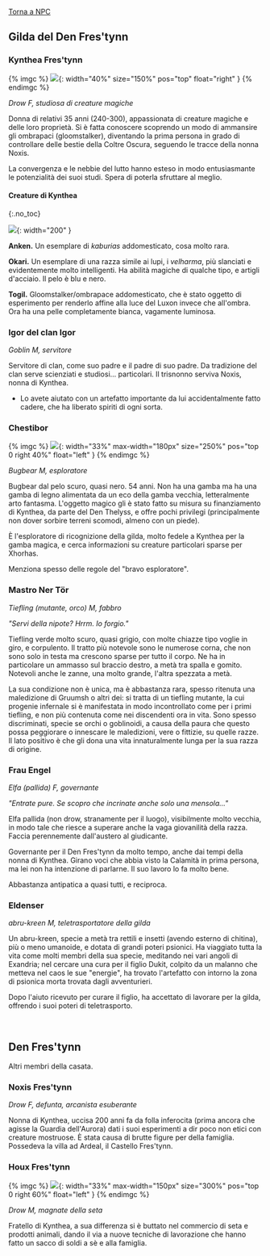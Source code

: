 [Torna a NPC](../npc)

## Gilda del Den Fres'tynn

### Kynthea Fres'tynn

{% imgc %}
![](/assets/img/bolo_kynthea_frestynn.webp){: width="40%" size="150%" pos="top" float="right" }
{% endimgc %}

*Drow F, studiosa di creature magiche*

Donna di relativi 35 anni (240-300), appassionata di creature magiche e delle loro proprietà. Si è fatta conoscere scoprendo un modo di ammansire gli ombrapaci (gloomstalker), diventando la prima persona in grado di controllare delle bestie della Coltre Oscura, seguendo le tracce della nonna Noxis.

La convergenza e le nebbie del lutto hanno esteso in modo entusiasmante le potenzialità dei suoi studi. Spera di poterla sfruttare al meglio.

#### Creature di Kynthea
{:.no_toc}

![](/assets/img/garchomp.webp){: width="200" }

**Anken.** Un esemplare di *kaburias* addomesticato, cosa molto rara.

**Okari.** Un esemplare di una razza simile ai lupi, i *velharma*, più slanciati e evidentemente molto intelligenti. Ha abilità magiche di qualche tipo, e artigli d'acciaio. Il pelo è blu e nero.

**Togil.** Gloomstalker/ombrapace addomesticato, che è stato oggetto di esperimento per renderlo affine alla luce del Luxon invece che all'ombra. Ora ha una pelle completamente bianca, vagamente luminosa.


### Igor del clan Igor

*Goblin M, servitore*

Servitore di clan, come suo padre e il padre di suo padre. 
Da tradizione del clan serve scienziati e studiosi... particolari. Il trisnonno serviva Noxis, nonna di Kynthea.

- Lo avete aiutato con un artefatto importante da lui accidentalmente fatto cadere, che ha liberato spiriti di ogni sorta.

<div markdown="1">

### Chestibor

{% imgc %}
![](/assets/img/chestibor.webp){: width="33%" max-width="180px" size="250%" pos="top 0 right 40%" float="left" }
{% endimgc %}

*Bugbear M, esploratore*

Bugbear dal pelo scuro, quasi nero. 54 anni. Non ha una gamba ma ha una gamba di legno alimentata da un eco della gamba vecchia, letteralmente arto fantasma. L'oggetto magico gli è stato fatto su misura su finanziamento di Kynthea, da parte del Den Thelyss, e offre pochi privilegi (principalmente non dover sorbire terreni scomodi, almeno con un piede).

È l'esploratore di ricognizione della gilda, molto fedele a Kynthea per la gamba magica, e cerca informazioni su creature particolari sparse per Xhorhas.

Menziona spesso delle regole del "bravo esploratore".

</div>

### Mastro Ner Tör
*Tiefling (mutante, orco) M, fabbro*

*"Servi della nipote? Hrrm. Io forgio."*

Tiefling verde molto scuro, quasi grigio, con molte chiazze tipo voglie in giro, e corpulento. Il tratto più notevole sono le numerose corna, che non sono solo in testa ma crescono sparse per tutto il corpo. Ne ha in particolare un ammasso sul braccio destro, a metà tra spalla e gomito. Notevoli anche le zanne, una molto grande, l'altra spezzata a metà.

La sua condizione non è unica, ma è abbastanza rara, spesso ritenuta una maledizione di Gruumsh o altri dei: si tratta di un tiefling mutante, la cui progenie infernale si è manifestata in modo incontrollato come per i primi tiefling, e non più contenuta come nei discendenti ora in vita. Sono spesso discriminati, specie se orchi o goblinoidi, a causa della paura che questo possa peggiorare o innescare le maledizioni, vere o fittizie, su quelle razze. Il lato positivo è che gli dona una vita innaturalmente lunga per la sua razza di origine.

### Frau Engel
*Elfa (pallida) F, governante*

*"Entrate pure. Se scopro che incrinate anche solo una mensola..."*

Elfa pallida (non drow, stranamente per il luogo), visibilmente molto vecchia, in modo tale che riesce a superare anche la vaga giovanilità della razza. Faccia perennemente dall'austero al giudicante.

Governante per il Den Fres'tynn da molto tempo, anche dai tempi della nonna di Kynthea. Girano voci che abbia visto la Calamità in prima persona, ma lei non ha intenzione di parlarne. Il suo lavoro lo fa molto bene.

Abbastanza antipatica a quasi tutti, e reciproca.

### Eldenser
*abru-kreen M, teletrasportatore della gilda*

Un abru-kreen, specie a metà tra rettili e insetti (avendo esterno di chitina), più o meno umanoide, e dotata di grandi poteri psionici. Ha viaggiato tutta la vita come molti membri della sua specie, meditando nei vari angoli di Exandria; nel cercare una cura per il figlio Dukit, colpito da un malanno che metteva nel caos le sue "energie", ha trovato l'artefatto con intorno la zona di psionica morta trovata dagli avventurieri.

Dopo l'aiuto ricevuto per curare il figlio, ha accettato di lavorare per la gilda, offrendo i suoi poteri di teletrasporto.

<br>

## Den Fres'tynn

Altri membri della casata.

### Noxis Fres'tynn
*Drow F, defunta, arcanista esuberante*

Nonna di Kynthea, uccisa 200 anni fa da folla inferocita (prima ancora che agisse la Guardia dell'Aurora) dati i suoi esperimenti a dir poco non etici con creature mostruose. È stata causa di brutte figure per della famiglia. Possedeva la villa ad Ardeal, il Castello Fres'tynn.

### Houx Fres'tynn

{% imgc %}
![](https://i.imgur.com/3wPt9Kn.png){: width="33%" max-width="150px" size="300%" pos="top 0 right 60%" float="left" }
{% endimgc %}

*Drow M, magnate della seta*

Fratello di Kynthea, a sua differenza si è buttato nel commercio di seta e prodotti animali, dando il via a nuove tecniche di lavorazione che hanno fatto un sacco di soldi a sè e alla famiglia. 

<br>
<br>
<br>
<br>
